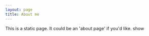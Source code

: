 ```yaml
---
layout: page
title: About me 
---
```


This is a static page. It could be an 'about page' if you'd like. show
